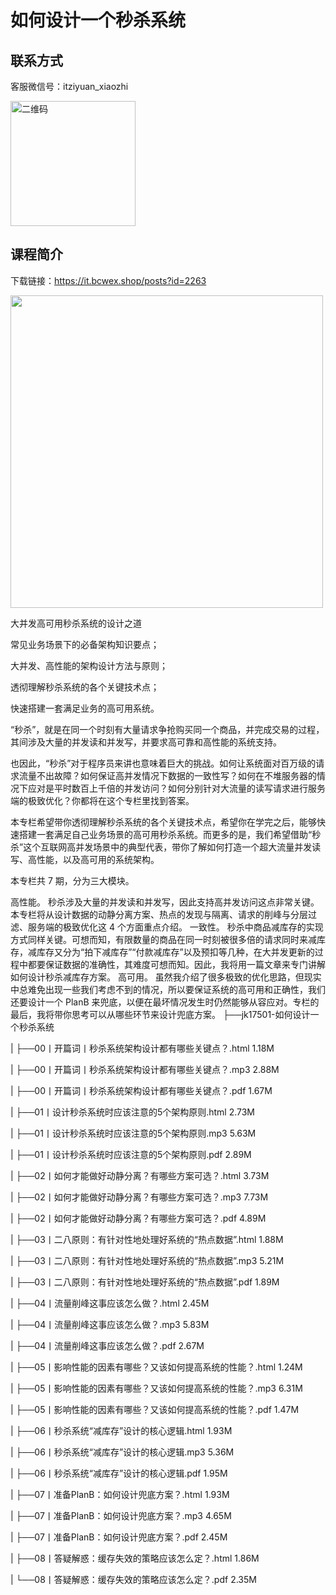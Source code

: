 # 如何设计一个秒杀系统

## 联系方式

客服微信号：itziyuan_xiaozhi

<img src="https://ziyuanyun.oss-cn-guangzhou.aliyuncs.com/common/20240614073449/666b82192834a.jpg" width="200" height="200" alt="二维码">

## 课程简介

下载链接：https://it.bcwex.shop/posts?id=2263

<img src="https://ziyuanyun.oss-cn-guangzhou.aliyuncs.com/yun/20240515183752/664490805b79a.jpg" width="500" alt="">

  大并发高可用秒杀系统的设计之道

 常见业务场景下的必备架构知识要点；

 大并发、高性能的架构设计方法与原则；

 透彻理解秒杀系统的各个关键技术点；

 快速搭建一套满足业务的高可用系统。

 “秒杀”，就是在同一个时刻有大量请求争抢购买同一个商品，并完成交易的过程，其间涉及大量的并发读和并发写，并要求高可靠和高性能的系统支持。

 也因此，“秒杀”对于程序员来讲也意味着巨大的挑战。如何让系统面对百万级的请求流量不出故障？如何保证高并发情况下数据的一致性写？如何在不堆服务器的情况下应对是平时数百上千倍的并发访问？如何分别针对大流量的读写请求进行服务端的极致优化？你都将在这个专栏里找到答案。

 本专栏希望带你透彻理解秒杀系统的各个关键技术点，希望你在学完之后，能够快速搭建一套满足自己业务场景的高可用秒杀系统。而更多的是，我们希望借助“秒杀”这个互联网高并发场景中的典型代表，带你了解如何打造一个超大流量并发读写、高性能，以及高可用的系统架构。

 本专栏共 7 期，分为三大模块。

  高性能。 秒杀涉及大量的并发读和并发写，因此支持高并发访问这点非常关键。本专栏将从设计数据的动静分离方案、热点的发现与隔离、请求的削峰与分层过滤、服务端的极致优化这 4 个方面重点介绍。 一致性。 秒杀中商品减库存的实现方式同样关键。可想而知，有限数量的商品在同一时刻被很多倍的请求同时来减库存，减库存又分为“拍下减库存”“付款减库存”以及预扣等几种，在大并发更新的过程中都要保证数据的准确性，其难度可想而知。因此，我将用一篇文章来专门讲解如何设计秒杀减库存方案。 高可用。 虽然我介绍了很多极致的优化思路，但现实中总难免出现一些我们考虑不到的情况，所以要保证系统的高可用和正确性，我们还要设计一个 PlanB 来兜底，以便在最坏情况发生时仍然能够从容应对。专栏的最后，我将带你思考可以从哪些环节来设计兜底方案。   ├──jk17501-如何设计一个秒杀系统

 | ├──00丨开篇词丨秒杀系统架构设计都有哪些关键点？.html 1.18M

 | ├──00丨开篇词丨秒杀系统架构设计都有哪些关键点？.mp3 2.88M

 | ├──00丨开篇词丨秒杀系统架构设计都有哪些关键点？.pdf 1.67M

 | ├──01丨设计秒杀系统时应该注意的5个架构原则.html 2.73M

 | ├──01丨设计秒杀系统时应该注意的5个架构原则.mp3 5.63M

 | ├──01丨设计秒杀系统时应该注意的5个架构原则.pdf 2.89M

 | ├──02丨如何才能做好动静分离？有哪些方案可选？.html 3.73M

 | ├──02丨如何才能做好动静分离？有哪些方案可选？.mp3 7.73M

 | ├──02丨如何才能做好动静分离？有哪些方案可选？.pdf 4.89M

 | ├──03丨二八原则：有针对性地处理好系统的“热点数据”.html 1.88M

 | ├──03丨二八原则：有针对性地处理好系统的“热点数据”.mp3 5.21M

 | ├──03丨二八原则：有针对性地处理好系统的“热点数据”.pdf 1.89M

 | ├──04丨流量削峰这事应该怎么做？.html 2.45M

 | ├──04丨流量削峰这事应该怎么做？.mp3 5.83M

 | ├──04丨流量削峰这事应该怎么做？.pdf 2.67M

 | ├──05丨影响性能的因素有哪些？又该如何提高系统的性能？.html 1.24M

 | ├──05丨影响性能的因素有哪些？又该如何提高系统的性能？.mp3 6.31M

 | ├──05丨影响性能的因素有哪些？又该如何提高系统的性能？.pdf 1.47M

 | ├──06丨秒杀系统“减库存”设计的核心逻辑.html 1.93M

 | ├──06丨秒杀系统“减库存”设计的核心逻辑.mp3 5.36M

 | ├──06丨秒杀系统“减库存”设计的核心逻辑.pdf 1.95M

 | ├──07丨准备PlanB：如何设计兜底方案？.html 1.93M

 | ├──07丨准备PlanB：如何设计兜底方案？.mp3 4.65M

 | ├──07丨准备PlanB：如何设计兜底方案？.pdf 2.45M

 | ├──08丨答疑解惑：缓存失效的策略应该怎么定？.html 1.86M

 | └──08丨答疑解惑：缓存失效的策略应该怎么定？.pdf 2.35M

  